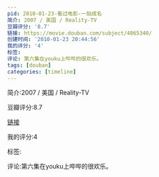```yaml
---
pid: 2010-01-23-看过电影-一拍成名
简介: 2007 / 美国 / Reality-TV
豆瓣评分: '8.7'
链接: https://movie.douban.com/subject/4065340/
创建时间: '2010-01-23 20:44:56'
我的评分: '4'
标签:
评论: 第六集在youku上哔哔的很欢乐。
tags: [douban]
categories: [timeline]
---
```

简介:2007 / 美国 / Reality-TV

豆瓣评分:8.7

[链接](https://movie.douban.com/subject/4065340/)

我的评分:4

标签:

评论:第六集在youku上哔哔的很欢乐。

